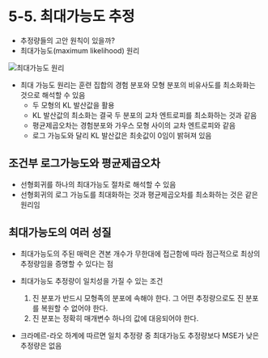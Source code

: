# 5-5. 최대가능도 추정

* 추정량들의 고안 원칙이 있을까?
* 최대가능도(maximum likelihood) 원리

![최대가능도 원리](https://i.stack.imgur.com/wRKrL.png)

* 최대 가능도 원리는 훈련 집합의 경험 분포와 모형 분포의 비유사도를 최소화화는 것으로 해석할 수 있음
    * 두 모형의 KL 발산값을 활용
    * KL 발산값의 최소화는 결국 두 분포의 교차 엔트로피를 최소화하는 것과 같음
    * 평균제곱오차는 경험분포와 가우스 모형 사이의 교차 엔트로피와 같음
    * 로그 가능도와 달리 KL 발산값은 최솟값이 0임이 밝혀져 있음

## 조건부 로그가능도와 평균제곱오차

* 선형회귀를 하나의 최대가능도 절차로 해석할 수 있음
* 선형회귀의 로그 가능도를 최대화하는 것과 평균제곱오차를 최소화하는 것은 같은 원리임

## 최대가능도의 여러 성질

* 최대가능도의 주된 매력은 견본 개수가 무한대에 접근함에 따라 점근적으로 최상의 추정량임을 증명할 수 있다는 점

* 최대가능도 추정량이 일치성을 가질 수 있는 조건

    1. 진 분포가 반드시 모형족의 분포에 속해야 한다. 그 어떤 추정량으로도 진 분포를 복원할 수 없어야 한다.
    2. 진 분포는 정확히 매개변수 하나의 값에 대응되어야 한다.

* 크라메르-라오 하계에 따르면 일치 추정량 중 최대가능도 추정량보다 MSE가 낮은 추정량은 없음
